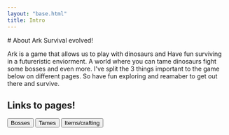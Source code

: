 ```yaml
---
layout: "base.html"
title: Intro
---
```

<link rel = "stylesheet" href="style.css">
# About Ark Survival evolved!

<p>Ark is a game that allows us to play with dinosaurs and Have fun surviving in a futureristic enviorment. A world where you can tame dinosaurs 
fight some bosses and even more. I've split the 3 things important to the game below on different pages. So have fun exploring and reamaber to get out there and survive.
</p>

## Links to pages!

<button class = "boss"> Bosses </button>
<button class = "tame"> Tames </button>
<button class = "item"> Items/crafting </button>

